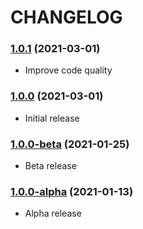 CHANGELOG
=========

###  [1.0.1](https://github.com/webeweb/core-bundle/tree/v1.0.1) (2021-03-01)

- Improve code quality

###  [1.0.0](https://github.com/webeweb/core-bundle/tree/v1.0.0) (2021-03-01)

- Initial release

###  [1.0.0-beta](https://github.com/webeweb/core-bundle/tree/v1.0.0-beta) (2021-01-25)

- Beta release

###  [1.0.0-alpha](https://github.com/webeweb/core-bundle/tree/v1.0.0-alpha) (2021-01-13)

- Alpha release

